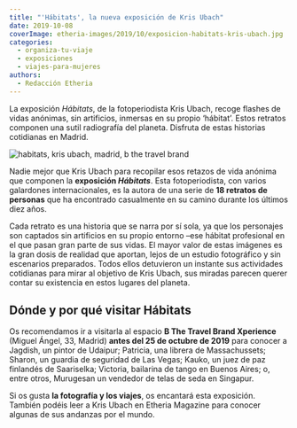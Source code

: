 ```yaml
---
title: "'Hábitats', la nueva exposición de Kris Ubach"
date: 2019-10-08
coverImage: etheria-images/2019/10/exposicion-habitats-kris-ubach.jpg
categories: 
  - organiza-tu-viaje
  - exposiciones
  - viajes-para-mujeres
authors: 
  - Redacción Etheria
---
```


La exposición _Hábitats_, de la fotoperiodista Kris Ubach, recoge flashes de vidas 
anónimas, sin artificios, inmersas en su propio ‘hábitat’. Estos retratos componen una 
sutil radiografía del planeta. Disfruta de estas historias cotidianas en Madrid. 

![habitats, kris ubach, madrid, b the travel brand](etheria-images/2019/10/exposicion-habitats-kris-ubach-900x400.jpg "Exposición Hábitats, de Kris Ubach.")

Nadie mejor que Kris Ubach para recopilar esos retazos de vida anónima que componen la 
**exposición _Hábitats_**. Esta fotoperiodista, con varios galardones internacionales, 
es la autora de una serie de **18 retratos de personas** que ha encontrado casualmente 
en su camino durante los últimos diez años. 

Cada retrato es una historia que se narra por sí sola, ya que los personajes son 
captados sin artificios en su propio entorno –ese hábitat profesional en el que pasan 
gran parte de sus vidas. El mayor valor de estas imágenes es la gran dosis de realidad 
que aportan, lejos de un estudio fotográfico y sin escenarios preparados. Todos ellos 
detuvieron un instante sus actividades cotidianas para mirar al objetivo de Kris Ubach, 
sus miradas parecen querer contar su existencia en estos lugares del planeta. 

## Dónde y por qué visitar Hábitats

Os recomendamos ir a visitarla al espacio **B The Travel Brand Xperience** (Miguel 
Ángel, 33, Madrid) **antes del 25 de octubre de 2019** para conocer a Jagdish, un pintor 
de Udaipur; Patricia, una librera de Massachussets; Sharon, un guardia de seguridad de 
Las Vegas; Kauko, un juez de paz finlandés de Saariselka; Victoria, bailarina de tango 
en Buenos Aires; o, entre otros, Murugesan un vendedor de telas de seda en Singapur. 

Si os gusta **la fotografía y los viajes**, os encantará esta exposición. También podéis 
leer a Kris Ubach en Etheria Magazine para conocer algunas de sus andanzas por el mundo.
